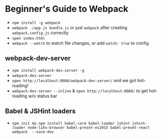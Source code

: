 # Beginner's Guide to Webpack

- `npm install -g webpack`
- `webpack ./app.js bundle.js` or just `webpack` after creating `webpack.config.js` correctly
- `open index.html`
- `webpack --watch` to watch file changes, or add `watch: true` to config

## webpack-dev-server
- `npm install webpack-dev-server -g`
- `webpack-dev-server`
- `open http://localhost:8080/webpack-dev-server/` and we got hot-loading!
- `webpack-dev-server --inline` & `open http://localhost:8080/` to get hot-loading w/o status bar

## Babel & JSHint loaders
- `npm init && npm install babel-core babel-loader jshint jshint-loader node-libs-browser babel-preset-es2015 babel-preset-react webpack  --save-dev`
